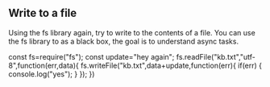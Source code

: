## Write to a file
Using the fs library again, try to write to the contents of a file.
You can use the fs library to as a black box, the goal is to understand async tasks.



const fs=require("fs");
const update="hey again";
fs.readFile("kb.txt","utf-8",function(err,data){
    fs.writeFile("kb.txt",data+update,function(err){
        if(err)
        {
             console.log("yes");
        }
    });
})